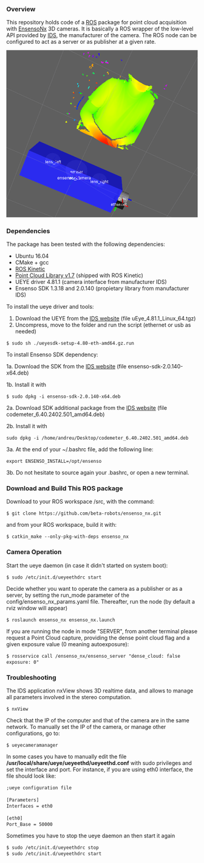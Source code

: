 
### Overview
This repository holds code of a [ROS](http://www.ros.org) package for point cloud acquisition with  [EnsensoNx](https://en.ids-imaging.com/ensenso-stereo-3d-camera.html) 3D cameras. It is basically a ROS wrapper of the low-level API provided by [IDS](https://en.ids-imaging.com), the manufacturer of the camera. The ROS node can be configured to act as a server or as publisher at a given rate.

![Camera and cloud at rviz](media/20160801_ensenso_ros_cropped.png)

### Dependencies
The package has been tested with the following dependencies:
* Ubuntu 16.04
* CMake + gcc
* [ROS Kinetic](http://wiki.ros.org/kinetic)
* [Point Cloud Library v1.7](http://www.pointclouds.org/) (shipped with ROS Kinetic)
* UEYE driver 4.81.1 (camera interface from manufacturer IDS)
* Ensenso SDK 1.3.18 and 2.0.140 (propietary library from manufacturer IDS)

To install the ueye driver and tools:

1. Download the UEYE from the [IDS website](http://www.ensenso.com/support/sdk-download/) (file uEye_4.81.1_Linux_64.tgz)
2. Uncompress, move to the folder and run the script (ethernet or usb as needed)
```shell
$ sudo sh ./ueyesdk-setup-4.80-eth-amd64.gz.run
```

To install Ensenso SDK dependency:

1a. Download the SDK from the [IDS website](http://www.ensenso.com/support/sdk-download/) (file ensenso-sdk-2.0.140-x64.deb)

1b. Install it with
```shell
$ sudo dpkg -i ensenso-sdk-2.0.140-x64.deb
```

2a. Download SDK additional package from the [IDS website](http://www.ensenso.com/support/sdk-download/) (file codemeter_6.40.2402.501_amd64.deb)

2b. Install it with
```shell
sudo dpkg -i /home/andreu/Desktop/codemeter_6.40.2402.501_amd64.deb
```

3a. At the end of your ~/.bashrc file, add the following line: 
```shell
export ENSENSO_INSTALL=/opt/ensenso
```

3b. Do not hesitate to source again your .bashrc, or open a new terminal. 




### Download and Build This ROS package
Download to your ROS workspace /src, with the command:
```shell
$ git clone https://github.com/beta-robots/ensenso_nx.git
```
and from your ROS workspace, build it with:
```shell
$ catkin_make --only-pkg-with-deps ensenso_nx
```

### Camera Operation
Start the ueye daemon (in case it didn't started on system boot):
```shell
$ sudo /etc/init.d/ueyeethdrc start
```
Decide whether you want to operate the camera as a publisher or as a server, by setting the run_mode parameter of the config/ensenso_nx_params.yaml file. Thereafter, run the node (by default a rviz window will appear)
```shell
$ roslaunch ensenso_nx ensenso_nx.launch
```
If you are running the node in mode "SERVER", from another terminal please request a Point Cloud capture, providing the dense point cloud flag and a given exposure value (0 meaning autoexposure):
```shell
$ rosservice call /ensenso_nx/ensenso_server "dense_cloud: false exposure: 0"
```

### Troubleshooting
The IDS application nxView shows 3D realtime data, and allows to manage all parameters involved in the stereo computation.
```shell
$ nxView
```

Check that the IP of the computer and that of the camera are in the same network. To manually set the IP of the camera, or manage other configurations, go to:
```shell
$ ueyecameramanager
```

In some cases you have to manually edit the file **/usr/local/share/ueye/ueyeethd/ueyeethd.conf** with sudo privileges and set the interface and port. For instance, if you are using eth0 interface, the file should look like:
```shell
;ueye configuration file

[Parameters]
Interfaces = eth0

[eth0]
Port_Base = 50000
```

Sometimes you have to stop the ueye daemon an then start it again
```shell
$ sudo /etc/init.d/ueyeethdrc stop
$ sudo /etc/init.d/ueyeethdrc start
```
